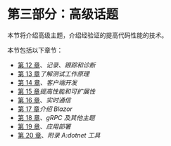 # 第三部分：高级话题

本节将介绍高级主题，介绍经验证的提高代码性能的技术。

本节包括以下章节：

*   [第 12 章](12.html)、*记录、跟踪和诊断*
*   [第 13 章](13.html)*了解测试工作原理*
*   [第 14 章](14.html)、*客户端开发*
*   [第 15 章](15.html)*提高性能和可扩展性*
*   [第 16 章](16.html)、*实时通信*
*   [第 17 章](17.html)*介绍 Blazor*
*   [第 18 章](18.html)、*gRPC 及其他主题*
*   [第 19 章](19.html)、*应用部署*
*   [第 20 章](20.html)、*附录 A:dotnet 工具*